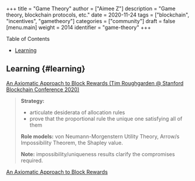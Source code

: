 +++
title = "Game Theory"
author = ["Aimee Z"]
description = "Game theory, blockchain protocols, etc."
date = 2020-11-24
tags = ["blockchain", "incentives", "gametheory"]
categories = ["community"]
draft = false
[menu.main]
  weight = 2014
  identifier = "game-theory"
+++

<div class="ox-hugo-toc toc">
<div></div>

<div class="heading">Table of Contents</div>

- [Learning](#learning)

</div>
<!--endtoc-->


## Learning {#learning}

[An Axiomatic Approach to Block Rewards (Tim Roughgarden @ Stanford Blockchain Conference 2020)](https://www.youtube.com/watch?v=WyRyWQwm0x0)
> **Strategy:**
> - articulate desiderata of allocation rules
> - prove that the proportional rule the unique
    one satisfying all of them
>
> **Role models:** von Neumann-Morgenstern Utility Theory,
  Arrow/s Impossibility Theorem, the Shapley value.
>
> **Note:** impossibility/uniqueness results clarify
  the compromises required.

[An Axiomatic Approach to Block Rewards](https://arxiv.org/pdf/1909.10645.pdf)